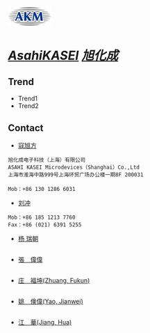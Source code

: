 # [![akm](./assets/img/akm.png "Home") ](https://www.akm.com/cn/zh-cn/)

# ***[AsahiKASEI](https://www.akm.com/cn/zh-cn/products/audio-voice-dsp/ "Home-dsp")  [旭化成](https://www.akm.com/cn/zh-cn/products/audio-voice-dsp/ "Home-dsp")***



## Trend
- Trend1
- Trend2

## Contact

- [寇旭方](mailto:kou.xb@om.asahi-kasei.co.jp) 
```
旭化成电子科技（上海）有限公司
ASAHI KASEI Microdevices（Shanghai）Co.,Ltd
上海市淮海中路999号上海环贸广场办公楼一期8F 200031

Mob：+86 130 1286 6031
```

- [刘冲](mailto:liu.cd@om.asahi-kasei.co.jp) 
```
Mob：+86 185 1213 7760
Fax：+86 (021) 6391 5255
```
- [杨 瑞朝](mailto:yang.rb@asahi-kasei.cn) 
```
```
- [張　偉偉](mailto:zhang.wb@om.asahi-kasei.co.jp) 
```
```
- [庄　福坤(Zhuang, Fukun)](mailto:zhuang.fb@om.asahi-kasei.co.jp)
```
```
- [姚　倹偉(Yao, Jianwei)](mailto:yao.jc@om.asahi-kasei.co.jp)
```
```
- [江　華(Jiang, Hua)](mailto:jiang.hb@om.asahi-kasei.co.jp)
```
```
